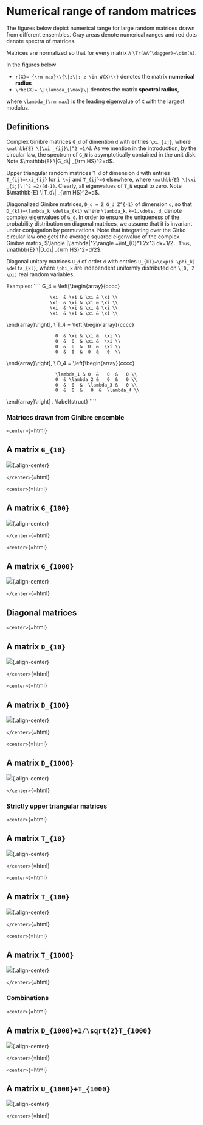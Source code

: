 Numerical range of random matrices
==================================

The figures below depict numerical range for large random matrices drawn
from different ensembles. Gray areas denote numerical ranges and red
dots denote spectra of matrices.

Matrices are normalized so that for every matrix ``A``
``\Tr(AA^\dagger)=\dim(A)``.

In the figures below

-   ``r(X)= {\rm max}\\{\|z\|: z \in W(X)\\}`` denotes the matrix
    **numerical radius**
-   ``\rho(X)= \|\lambda_{\max}\|`` denotes the matrix **spectral
    radius**,

where ``\lambda_{\rm max}`` is the leading eigenvalue of ``X`` with
the largest modulus.

Definitions
-----------

Complex Ginibre matrices ``G_d`` of dimention ``d`` with entries
``\xi_{ij}``, where ``\mathbb{E} \|\xi _{ij}\|^2 =1/d``. As we
mention in the introduction, by the circular law, the spectrum of
``G_N`` is asymptotically contained in the unit disk. Note \$\mathbb{E}
\\\|G_d\\\| _{\rm HS}^2=d\$.

Upper triangular random matrices ``T_d`` of dimension ``d`` with entries
``T_{ij}=\xi_{ij}`` for ``i \<j`` and ``T_{ij}=0`` elsewhere, where
``\mathbb{E} \|\xi _{ij}\|^2 =2/(d-1)``. Clearly, all eigenvalues of
``T_N`` equal to zero. Note \$\mathbb{E} \\\|T_d\\\| _{\rm
HS}^2=d\$.

Diagonalized Ginibre matrices, ``D_d = Z G_d Z^{-1}`` of dimension
``d``, so that ``D_{kl}=\lambda_k \delta_{kl}`` where
``\lambda_k``, ``k=1,\dots, d``, denote complex eigenvalues of
``G_d``. In order to ensure the uniqueness of the probability
distribution on diagonal matrices, we assume that it is invariant under
conjugation by permutations. Note that integrating over the Girko
circular law one gets the average squared eigenvalue of the complex
Ginibre matrix, \$\langle \|\lambda\|^2\rangle =\int_{0}^1 2x^3
dx=1/2``. Thus, ``\mathbb{E} \\\|D_d\\\| _{\rm HS}^2=d/2\$.

Diagonal unitary matrices ``U_d`` of order ``d`` with entries
``U_{kl}=\exp(i \phi_k) \delta_{kl}``, where ``\phi_k`` are
independent uniformly distributed on ``\[0, 2 \pi)`` real random
variables.

Examples: ```` G_4 = \left\[\begin{array}{cccc}

                    \xi  & \xi & \xi & \xi \\
                    \xi  & \xi & \xi & \xi \\
                    \xi  & \xi & \xi & \xi \\
                    \xi  & \xi & \xi & \xi \\

\end{array}\right\], \\ T_4 = \left\[\begin{array}{cccc}

                      0  & \xi & \xi &  \xi \\
                      0  &  0  & \xi &  \xi \\
                      0  &  0  &  0  &  \xi \\
                      0  &  0  &  0  &   0  \\

\end{array}\right\], \\ D_4 = \left\[\begin{array}{cccc}

                      \lambda_1 & 0  &   0  &   0 \\
                      0  & \lambda_2 &   0  &   0 \\
                      0  &  0  &  \lambda_3 &   0 \\
                      0  &  0  &   0  &  \lambda_4 \\

\end{array}\right\] . \label{struct} ````

### Matrices drawn from Ginibre ensemble

`<center>`{=html}

  A matrix ``G_{10}``
  -----------------------------------------------
  ![](/numerical-range/g_10.png){.align-center}

`</center>`{=html}

`<center>`{=html}

  A matrix ``G_{100}``
  ------------------------------------------------
  ![](/numerical-range/g_100.png){.align-center}

`</center>`{=html}

`<center>`{=html}

  A matrix ``G_{1000}``
  -------------------------------------------------
  ![](/numerical-range/g_1000.png){.align-center}

`</center>`{=html}

Diagonal matrices
-----------------

`<center>`{=html}

  A matrix ``D_{10}``
  -----------------------------------------------
  ![](/numerical-range/d_10.png){.align-center}

`</center>`{=html}

`<center>`{=html}

  A matrix ``D_{100}``
  ------------------------------------------------
  ![](/numerical-range/d_100.png){.align-center}

`</center>`{=html}

`<center>`{=html}

  A matrix ``D_{1000}``
  -------------------------------------------------
  ![](/numerical-range/d_1000.png){.align-center}

`</center>`{=html}

### Strictly upper triangular matrices

`<center>`{=html}

  A matrix ``T_{10}``
  -----------------------------------------------
  ![](/numerical-range/t_10.png){.align-center}

`</center>`{=html}

`<center>`{=html}

  A matrix ``T_{100}``
  ------------------------------------------------
  ![](/numerical-range/t_100.png){.align-center}

`</center>`{=html}

`<center>`{=html}

  A matrix ``T_{1000}``
  -------------------------------------------------
  ![](/numerical-range/t_1000.png){.align-center}

`</center>`{=html}

### Combinations

`<center>`{=html}

  A matrix ``D_{1000}+1/\sqrt{2}T_{1000}``
  ------------------------------------------------------
  ![](/numerical-range/d_tsq2_1000.png){.align-center}

`</center>`{=html}

`<center>`{=html}

  A matrix ``U_{1000}+T_{1000}``
  ---------------------------------------------------
  ![](/numerical-range/u_t_1000.png){.align-center}

`</center>`{=html}
